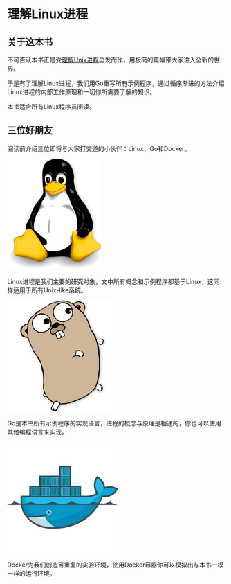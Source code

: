 
# 理解Linux进程

## 关于这本书

不可否认本书正是受[理解Unix进程](http://www.duokan.com/book/41446)启发而作，用极简的篇幅带大家进入全新的世界。

于是有了理解Linux进程，我们用Go重写所有示例程序，通过循序渐进的方法介绍Linux进程的内部工作原理和一切你所需要了解的知识。

本书适合所有Linux程序员阅读。

## 三位好朋友

阅读前介绍三位即将与大家打交道的小伙伴：Linux、Go和Docker。

![](foreword/image/linux_logo.png)

Linux进程是我们主要的研究对象，文中所有概念和示例程序都基于Linux，这同样适用于所有Unix-like系统。

![](foreword/image/go_logo.png)

Go是本书所有示例程序的实现语言，进程的概念与原理是相通的，你也可以使用其他编程语言来实现。

![](foreword/image/docker_logo.png)

Docker为我们创造可重复的实验环境，使用Docker容器你可以模拟出与本书一模一样的运行环境。

